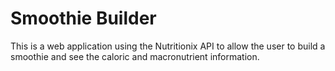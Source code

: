 # Smoothie Builder

This is a web application using the Nutritionix API to allow the user to build a smoothie and see the caloric and macronutrient information.
